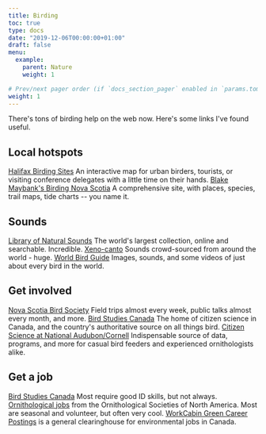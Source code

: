 ```yaml
---
title: Birding
toc: true
type: docs
date: "2019-12-06T00:00:00+01:00"
draft: false
menu:
  example:
    parent: Nature
    weight: 1

# Prev/next pager order (if `docs_section_pager` enabled in `params.toml`)
weight: 1
---
```


There's tons of birding help on the web now. Here's some links I've found useful.

## Local hotspots

[Halifax Birding Sites](http://maps.google.com/maps/ms?ie=UTF8&hl=en&msa=0&msid=105411730529662371157.000470133f6e201131e36&z=12) An interactive map for urban birders, tourists, or visiting conference delegates with a little time on their hands.
[Blake Maybank's Birding Nova Scotia](http://maybank.tripod.com/BSNS/BSNS.htm) A comprehensive site, with places, species, trail maps, tide charts -- you name it.

## Sounds

[Library of Natural Sounds](http://macaulaylibrary.org/) The world's largest collection, online and searchable. Incredible.
[Xeno-canto](http://www.xeno-canto.org/) Sounds crowd-sourced from around the world - huge.
[World Bird Guide](http://www.mangoverde.com/birdsound/) Images, sounds, and some videos of just about every bird in the world.

## Get involved

[Nova Scotia Bird Society](http://nsbirdsociety.ca/) Field trips almost every week, public talks almost every month, and more.
[Bird Studies Canada](http://www.bsc-eoc.org/) The home of citizen science in Canada, and the country's authoritative source on all things bird.
[Citizen Science at National Audubon/Cornell](http://www.birdsource.org/) Indispensable source of data, programs, and more for casual bird feeders and experienced ornithologists alike.

## Get a job

[Bird Studies Canada](http://www.bsc-eoc.org/about/jobs/index.jsp?lang=EN) Most require good ID skills, but not always.
[Ornithological jobs](https://www.osnabirds.org/Jobs.aspx) from the Ornithological Societies of North America. Most are seasonal and volunteer, but often very cool.
[WorkCabin Green Career Postings](http://workcabin.ca/) is a general clearinghouse for environmental jobs in Canada.

